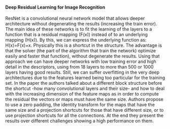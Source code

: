 #### Deep Residual Learning for Image Recognition
ResNet is a convolutional neural network model that allows deeper architecture without degenerating the results (increasing the train error). The main idea of these networks is to fit the learning of the layers to a function that is a residual mapping (F(x)) instead of to an underlying mapping (H(x)). By this, we can express the underlying function as: H(x)=F(x)+x. Physically this is a shortcut in the structure. The advantage is that the solver (the part of the algorithm that train the network) optimize easily and faster that function), without degenerate the results. Using that approach we can have deeper networks with low training error and high detail in the descriptors, using from 18 layers to more than 500 or 1000 layers having good results. Still, we can suffer overfitting in the very deep architectures due to the features learned being too particular for the training set. 
In the paper the authors talked about a different block structure before the shortcut -how many convolutional layers and their size- and how to deal with the increasing dimension of the feature maps as in order to compute the residual the vectors or maps must have the same size. Authors propose to use a zero padding, the identity transform for the maps that have the same size and a projection shortcuts for those that have different size, or to use projection shortcuts for all the connections. At the end they present the results over different challenges showing a high performance on them.

